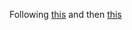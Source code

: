 
Following [this](http://developer.android.com/training/appbar/action-views.html) and then [this](http://developer.android.com/training/implementing-navigation/nav-drawer.html)
